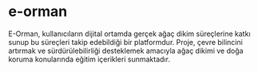# e-orman
E-Orman, kullanıcıların dijital ortamda gerçek ağaç dikim süreçlerine katkı sunup bu süreçleri takip edebildiği bir platformdur. Proje, çevre bilincini artırmak ve sürdürülebilirliği desteklemek amacıyla ağaç dikimi ve doğa koruma konularında eğitim içerikleri sunmaktadır.
